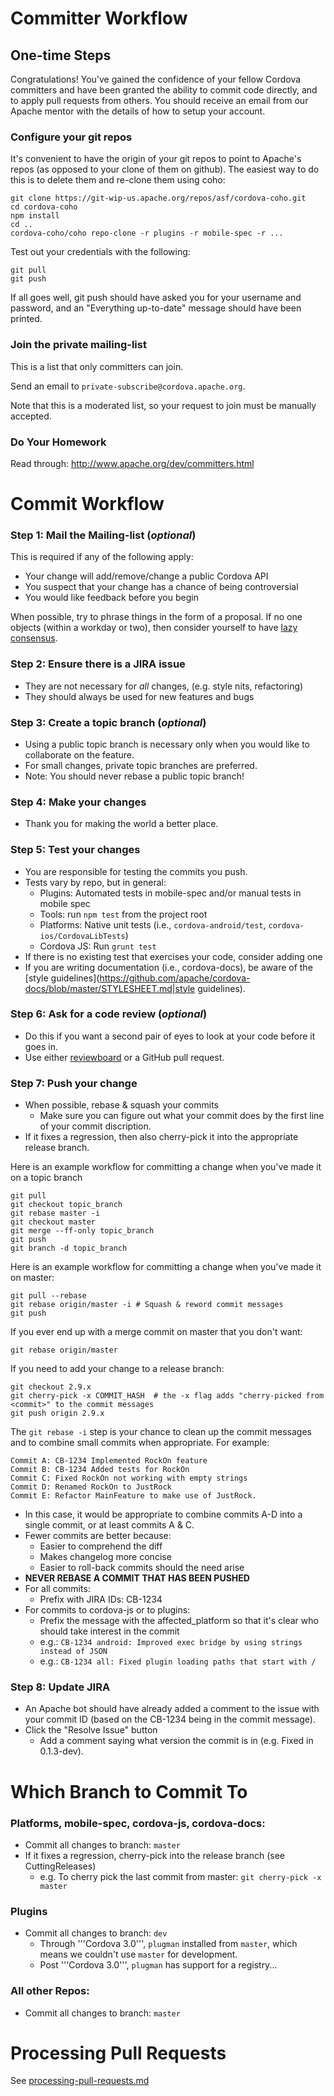 # Committer Workflow

## One-time Steps

Congratulations! You've gained the confidence of your fellow Cordova committers
and have been granted the ability to commit code directly, and to apply pull
requests from others. You should receive an email from our Apache mentor with
the details of how to setup your account.

### Configure your git repos

It's convenient to have the origin of your git repos to point to Apache's repos
(as opposed to your clone of them on github). The easiest way to do this is to
delete them and re-clone them using coho:

    git clone https://git-wip-us.apache.org/repos/asf/cordova-coho.git
    cd cordova-coho
    npm install
    cd ..
    cordova-coho/coho repo-clone -r plugins -r mobile-spec -r ...

Test out your credentials with the following:

    git pull
    git push

If all goes well, git push should have asked you for your username and password, and an "Everything up-to-date" message should have been printed.

### Join the private mailing-list

This is a list that only committers can join.

Send an email to `private-subscribe@cordova.apache.org`.

Note that this is a moderated list, so your request to join must be manually accepted.

### Do Your Homework

Read through: http://www.apache.org/dev/committers.html

# Commit Workflow

### Step 1: Mail the Mailing-list (_optional_)
This is required if any of the following apply:
 * Your change will add/remove/change a public Cordova API
 * You suspect that your change has a chance of being controversial
 * You would like feedback before you begin

When possible, try to phrase things in the form of a proposal. If no one objects (within a workday or two), then consider yourself to have [lazy consensus](http://www.apache.org/foundation/glossary.html#LazyConsensus).

### Step 2: Ensure there is a JIRA issue
 * They are not necessary for *all* changes, (e.g. style nits, refactoring)
 * They should always be used for new features and bugs

### Step 3: Create a topic branch (_optional_)
 * Using a public topic branch is necessary only when you would like to collaborate on the feature.
 * For small changes, private topic branches are preferred.
 * Note: You should never rebase a public topic branch!

### Step 4: Make your changes
 * Thank you for making the world a better place.

### Step 5: Test your changes ###
 * You are responsible for testing the commits you push.
 * Tests vary by repo, but in general:
   * Plugins: Automated tests in mobile-spec and/or manual tests in mobile spec
   * Tools: run `npm test` from the project root
   * Platforms: Native unit tests (i.e., `cordova-android/test`, `cordova-ios/CordovaLibTests`)
   * Cordova JS: Run `grunt test`
 * If there is no existing test that exercises your code, consider adding one
 * If you are writing documentation (i.e., cordova-docs), be aware of the [style guidelines](https://github.com/apache/cordova-docs/blob/master/STYLESHEET.md|style guidelines).

### Step 6: Ask for a code review (_optional_)
 * Do this if you want a second pair of eyes to look at your code before it goes in.
 * Use either [reviewboard](code-reviews.md) or a GitHub pull request.

### Step 7: Push your change
 * When possible, rebase & squash your commits
   * Make sure you can figure out what your commit does by the first line of your commit discription.
 * If it fixes a regression, then also cherry-pick it into the appropriate release branch.

Here is an example workflow for committing a change when you've made it on a topic branch

    git pull
    git checkout topic_branch
    git rebase master -i
    git checkout master
    git merge --ff-only topic_branch
    git push
    git branch -d topic_branch

Here is an example workflow for committing a change when you've made it on master:

    git pull --rebase
    git rebase origin/master -i # Squash & reword commit messages
    git push

If you ever end up with a merge commit on master that you don't want:

    git rebase origin/master

If you need to add your change to a release branch:

    git checkout 2.9.x
    git cherry-pick -x COMMIT_HASH  # the -x flag adds "cherry-picked from <commit>" to the commit messages
    git push origin 2.9.x

The `git rebase -i` step is your chance to clean up the commit messages and to combine small commits when appropriate. For example:

    Commit A: CB-1234 Implemented RockOn feature
    Commit B: CB-1234 Added tests for RockOn
    Commit C: Fixed RockOn not working with empty strings
    Commit D: Renamed RockOn to JustRock
    Commit E: Refactor MainFeature to make use of JustRock.

 * In this case, it would be appropriate to combine commits A-D into a single commit, or at least commits A & C.
 * Fewer commits are better because:
   * Easier to comprehend the diff
   * Makes changelog more concise
   * Easier to roll-back commits should the need arise
 * __NEVER REBASE A COMMIT THAT HAS BEEN PUSHED__
 * For all commits:
   * Prefix with JIRA IDs: CB-1234
 * For commits to cordova-js or to plugins:
   * Prefix the message with the affected_platform so that it's clear who should take interest in the commit
   * e.g.: `CB-1234 android: Improved exec bridge by using strings instead of JSON`
   * e.g.: `CB-1234 all: Fixed plugin loading paths that start with /`

### Step 8: Update JIRA
 * An Apache bot should have already added a comment to the issue with your commit ID (based on the CB-1234 being in the commit message).
 * Click the "Resolve Issue" button
   * Add a comment saying what version the commit is in (e.g. Fixed in 0.1.3-dev).

# Which Branch to Commit To

### Platforms, mobile-spec, cordova-js, cordova-docs:
 * Commit all changes to branch: `master`
 * If it fixes a regression, cherry-pick into the release branch (see CuttingReleases)
   * e.g. To cherry pick the last commit from master: `git cherry-pick -x master`

### Plugins
 * Commit all changes to branch: `dev`
   * Through '''Cordova 3.0''', `plugman` installed from `master`, which means we couldn't use `master` for development.
   * Post '''Cordova 3.0''', `plugman` has support for a registry...

### All other Repos:
 * Commit all changes to branch: `master`

# Processing Pull Requests #

See [processing-pull-requests.md](processing-pull-requests.md)

